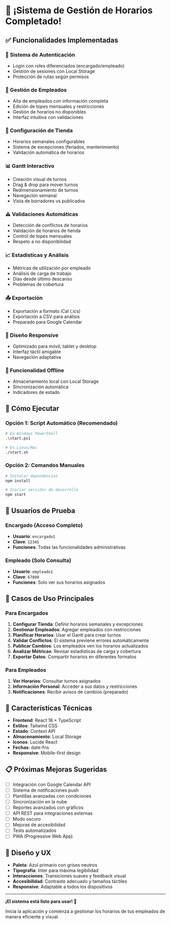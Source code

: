 # 🎉 ¡Sistema de Gestión de Horarios Completado!

## ✅ Funcionalidades Implementadas

### 🔐 Sistema de Autenticación
- Login con roles diferenciados (encargado/empleado)
- Gestión de sesiones con Local Storage
- Protección de rutas según permisos

### 👥 Gestión de Empleados
- Alta de empleados con información completa
- Edición de topes mensuales y restricciones
- Gestión de horarios no disponibles
- Interfaz intuitiva con validaciones

### 🏪 Configuración de Tienda
- Horarios semanales configurables
- Sistema de excepciones (feriados, mantenimiento)
- Validación automática de horarios

### 📊 Gantt Interactivo
- Creación visual de turnos
- Drag & drop para mover turnos
- Redimensionamiento de turnos
- Navegación semanal
- Vista de borradores vs publicados

### ⚠️ Validaciones Automáticas
- Detección de conflictos de horarios
- Validación de horarios de tienda
- Control de topes mensuales
- Respeto a no disponibilidad

### 📈 Estadísticas y Análisis
- Métricas de utilización por empleado
- Análisis de carga de trabajo
- Días desde último descanso
- Problemas de cobertura

### 📤 Exportación
- Exportación a formato iCal (.ics)
- Exportación a CSV para análisis
- Preparado para Google Calendar

### 📱 Diseño Responsive
- Optimizado para móvil, tablet y desktop
- Interfaz táctil amigable
- Navegación adaptativa

### 💾 Funcionalidad Offline
- Almacenamiento local con Local Storage
- Sincronización automática
- Indicadores de estado

## 🚀 Cómo Ejecutar

### Opción 1: Script Automático (Recomendado)
```bash
# En Windows PowerShell
.\start.ps1

# En Linux/Mac
./start.sh
```

### Opción 2: Comandos Manuales
```bash
# Instalar dependencias
npm install

# Iniciar servidor de desarrollo
npm start
```

## 👤 Usuarios de Prueba

### Encargado (Acceso Completo)
- **Usuario**: `encargado1`
- **Clave**: `12345`
- **Funciones**: Todas las funcionalidades administrativas

### Empleado (Solo Consulta)
- **Usuario**: `empleado1`
- **Clave**: `67890`
- **Funciones**: Solo ver sus horarios asignados

## 🎯 Casos de Uso Principales

### Para Encargados
1. **Configurar Tienda**: Definir horarios semanales y excepciones
2. **Gestionar Empleados**: Agregar empleados con restricciones
3. **Planificar Horarios**: Usar el Gantt para crear turnos
4. **Validar Conflictos**: El sistema previene errores automáticamente
5. **Publicar Cambios**: Los empleados ven los horarios actualizados
6. **Analizar Métricas**: Revisar estadísticas de carga y cobertura
7. **Exportar Datos**: Compartir horarios en diferentes formatos

### Para Empleados
1. **Ver Horarios**: Consultar turnos asignados
2. **Información Personal**: Acceder a sus datos y restricciones
3. **Notificaciones**: Recibir avisos de cambios (preparado)

## 🔧 Características Técnicas

- **Frontend**: React 18 + TypeScript
- **Estilos**: Tailwind CSS
- **Estado**: Context API
- **Almacenamiento**: Local Storage
- **Iconos**: Lucide React
- **Fechas**: date-fns
- **Responsive**: Mobile-first design

## 📋 Próximas Mejoras Sugeridas

- [ ] Integración con Google Calendar API
- [ ] Sistema de notificaciones push
- [ ] Plantillas avanzadas con condiciones
- [ ] Sincronización en la nube
- [ ] Reportes avanzados con gráficos
- [ ] API REST para integraciones externas
- [ ] Modo oscuro
- [ ] Mejoras de accesibilidad
- [ ] Tests automatizados
- [ ] PWA (Progressive Web App)

## 🎨 Diseño y UX

- **Paleta**: Azul primario con grises neutros
- **Tipografía**: Inter para máxima legibilidad
- **Interacciones**: Transiciones suaves y feedback visual
- **Accesibilidad**: Contraste adecuado y tamaños táctiles
- **Responsive**: Adaptable a todos los dispositivos

---

**¡El sistema está listo para usar! 🚀**

Inicia la aplicación y comienza a gestionar los horarios de tus empleados de manera eficiente y visual.

